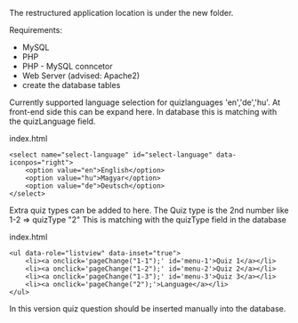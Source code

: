 The restructured application location is under the new folder.

Requirements:
- MySQL 
- PHP
- PHP - MySQL conncetor
- Web Server (advised: Apache2)
- create the database tables 

Currently supported language selection for quizlanguages 'en','de','hu'.
At front-end side this can be expand here. In database this is matching with the quizLanguage field.

index.html

    <select name="select-language" id="select-language" data-iconpos="right">
        <option value="en">English</option>
        <option value="hu">Magyar</option>
        <option value="de">Deutsch</option>
    </select>

Extra quiz types can be added to here. The Quiz type is the 2nd number like 1-2 => quizType "2" This is matching with the quizType field in the database

index.html

    <ul data-role="listview" data-inset="true">
        <li><a onclick='pageChange("1-1");' id='menu-1'>Quiz 1</a></li>
        <li><a onclick='pageChange("1-2");' id='menu-2'>Quiz 2</a></li>
        <li><a onclick='pageChange("1-3");' id='menu-3'>Quiz 3</a></li>
        <li><a onclick='pageChange("2");'>Language</a></li>
    </ul>

In this version quiz question should be inserted manually into the database.


